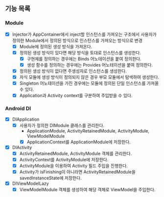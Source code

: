## 기능 목록
### Module
- [x] Injector가 AppContainer에서 inject할 인스턴스를 가져오는 구조에서 사용자가 정의한 Module에서 정의된 방식으로 인스턴스를 가져오는 방식으로 변경
  - [x] Module에 정의된 생성 방식을 가져온다.
  - [x] 정의된 생성 방식이 있다면 해당 방식을 토대로 인스턴스를 생성한다.
    - [x] 구현체를 정의하는 경우에는 Binds 어노테이션을 붙여 정의한다.
    - [x] 생성 함수를 정의하는 경우에는 Provides 어노테이션을 붙여 정의한다.
  - [x] 정의된 생성 방식이 없다면 주생성자로 인스턴스를 생성한다.
  - [x] 자식 모듈에 생성 방식이 정의되지 않은 경우 부모 모듈에서 탐색하여 생성한다.
  - [x] Singleton 어노테이션을 가진 경우에는 모듈에 정의된 단일 인스턴스를 가져올 수 있다.
  - [x] Application과 Activity context를 구분하여 주입받을 수 있다.

### Android DI
- [x] DIApplication
  - [x] 사용자가 정의한 DIModule 클래스를 관리한다.
    - ApplicationModule, ActivityRetainedModule, ActivityModule, ViewModelModule
    - [x] ApplicationContext를 ApplicationModule에 저장한다.
- [x] DIActivity
  - [x] ActivityRetainedModule, ActivityModule 객체를 관리한다.
  - [x] ActivityContext를 ActivityModule에 저장한다.
  - [x] ActivityModule을 이용하여 Activity 필드 주입을 진행한다.
  - [x] Activity가 isFinishing이 아니라면 ActivityRetainedModule을 savedInstanceState에 저장한다.
- [x] DIViewModelLazy
  - [x] ViewModelModule 객체를 생성하여 해당 객체로 ViewModel을 주입한다.
